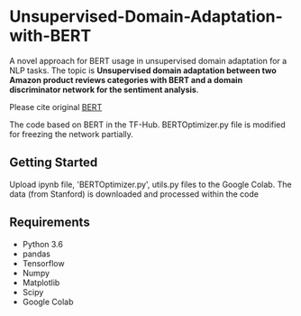 # Unsupervised-Domain-Adaptation-with-BERT
A novel approach for BERT usage in unsupervised domain adaptation for a NLP tasks. The topic is **Unsupervised domain adaptation between two Amazon product reviews categories with BERT and a domain discriminator network for the sentiment analysis**.

Please cite original [BERT](https://arxiv.org/abs/1810.04805)

The code based on BERT in the TF-Hub. BERTOptimizer.py file is modified for freezing the network partially. 

## Getting Started
Upload ipynb file, 'BERTOptimizer.py', utils.py files to the Google Colab. The data (from Stanford) is downloaded and processed within the code


## Requirements
* Python 3.6
* pandas 
* Tensorflow 
* Numpy
* Matplotlib
* Scipy
* Google Colab


